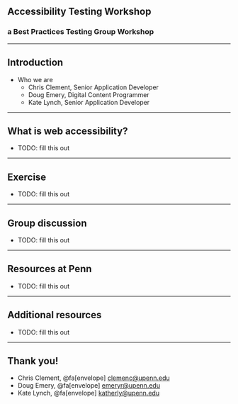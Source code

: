 ## Accessibility Testing Workshop

### a Best Practices Testing Group Workshop

---

## Introduction

* Who we are
  * Chris Clement, Senior Application Developer
  * Doug Emery, Digital Content Programmer
  * Kate Lynch, Senior Application Developer

---

## What is web accessibility?

* TODO: fill this out

---

## Exercise

* TODO: fill this out

---

## Group discussion

* TODO: fill this out

---

## Resources at Penn

* TODO: fill this out

---

## Additional resources

* TODO: fill this out

---

## Thank you!

* Chris Clement, @fa[envelope] clemenc@upenn.edu
* Doug Emery, @fa[envelope] emeryr@upenn.edu
* Kate Lynch, @fa[envelope] katherly@upenn.edu
